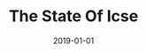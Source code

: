 ---
title: "The State Of Icse"
date: 2019-01-01
venue: ""
paperurl: https://doi.org/10.1145/3325642.3325645
authors: "Sebastian G Elbaum"
awards: ""
---